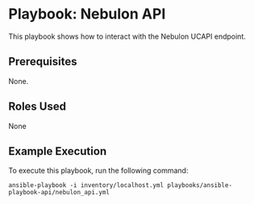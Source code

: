 Playbook: Nebulon API
=====================

This playbook shows how to interact with the Nebulon UCAPI endpoint.

Prerequisites
-------------

None.

Roles Used
----------

None

Example Execution
-----------------

To execute this playbook, run the following command:

    ansible-playbook -i inventory/localhost.yml playbooks/ansible-playbook-api/nebulon_api.yml
